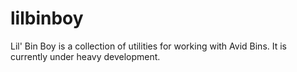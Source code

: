 # lilbinboy
Lil' Bin Boy is a collection of utilities for working with Avid Bins.  It is currently under heavy development.
